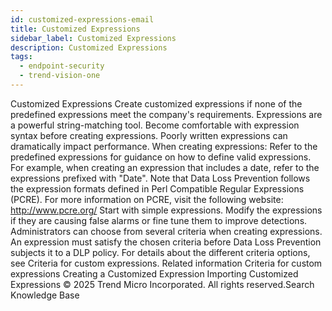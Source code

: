```yaml
---
id: customized-expressions-email
title: Customized Expressions
sidebar_label: Customized Expressions
description: Customized Expressions
tags:
  - endpoint-security
  - trend-vision-one
---
```


 Customized Expressions Create customized expressions if none of the predefined expressions meet the company's requirements. Expressions are a powerful string-matching tool. Become comfortable with expression syntax before creating expressions. Poorly written expressions can dramatically impact performance. When creating expressions: Refer to the predefined expressions for guidance on how to define valid expressions. For example, when creating an expression that includes a date, refer to the expressions prefixed with "Date". Note that Data Loss Prevention follows the expression formats defined in Perl Compatible Regular Expressions (PCRE). For more information on PCRE, visit the following website: http://www.pcre.org/ Start with simple expressions. Modify the expressions if they are causing false alarms or fine tune them to improve detections. Administrators can choose from several criteria when creating expressions. An expression must satisfy the chosen criteria before Data Loss Prevention subjects it to a DLP policy. For details about the different criteria options, see Criteria for custom expressions. Related information Criteria for custom expressions Creating a Customized Expression Importing Customized Expressions © 2025 Trend Micro Incorporated. All rights reserved.Search Knowledge Base
